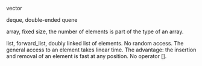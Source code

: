 vector

deque, double-ended quene

array, fixed size, the number of elements is part of the type of an array.

list, forward_list, doubly linked list of elements. No random access. The general access to an element takes linear time. The advantage: the insertion and removal of an element is fast at any position. No operator [].